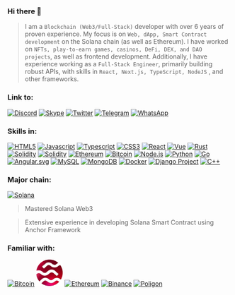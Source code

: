 ### Hi there 👋

>I am a ``` Blockchain (Web3/Full-Stack) ``` developer with over 6 years of proven experience. My focus is on ``` Web, dApp, Smart Contract development ``` on the Solana chain (as well as Ethereum). I have worked on ``` NFTs, play-to-earn games, casinos, DeFi, DEX, and DAO projects ```, as well as frontend development. Additionally, I have experience working as a ``` Full-Stack Engineer ```, primarily building robust APIs, with skills in ``` React, Next.js, TypeScript, NodeJS ``` , and other frameworks.

### Link to:
<a href = "https://discord.com/channels/@user/1169601798970036317"><img src="https://edent.github.io/SuperTinyIcons/images/svg/discord.svg" width="60" title="Discord"></a>
<a href = "https://web.skype.com/8:live:.cid.27aeb1981557f74c?inviteId=yG5gKNXqR69e&correlationId=d1e155b3-f289-4269-b589-b4a9c6b75bd6"><img src="https://edent.github.io/SuperTinyIcons/images/svg/skype.svg" width="60" title="Skype"></a>
<a href = "https://twitter.com/sol_maxi_dev"><img src="https://edent.github.io/SuperTinyIcons/images/svg/twitter.svg" width="60" title="Twitter"></a>
<a href = "https://t.me/HarmoniTechTeam"><img src="https://edent.github.io/SuperTinyIcons/images/svg/telegram.svg" width="60" title="Telegram"></a>
<a href = "https://wa.me/13137423660"><img src="https://edent.github.io/SuperTinyIcons/images/svg/whatsapp.svg" width="60" title="WhatsApp"></a>
### Skills in:
<a href = "#"><img src="https://edent.github.io/SuperTinyIcons/images/svg/html5.svg" width="60" title="HTML5"></a>
<a href = "#"><img src="https://edent.github.io/SuperTinyIcons/images/svg/javascript.svg" width="60" title="Javascript"></a>
<a href = "#"><img src="https://edent.github.io/SuperTinyIcons/images/svg/typescript.svg" width="60" title="Typescript"></a>
<a href = "#"><img src="https://edent.github.io/SuperTinyIcons/images/svg/css3.svg" width="60" title="CSS3"></a>
<a href = "#"><img src="https://edent.github.io/SuperTinyIcons/images/svg/react.svg" width="60" title="React"></a>
<a href = "#"><img src="https://edent.github.io/SuperTinyIcons/images/svg/vue.svg" width="60" title="Vue"></a>
<a href = "#"><img src="https://edent.github.io/SuperTinyIcons/images/svg/rust.svg" width="60" title="Rust"></a>
<a href = "#"><img src="https://edent.github.io/SuperTinyIcons/images/svg/solidity.svg" width="60" title="Solidity"></a>
<a href = "#"><img src="https://edent.github.io/SuperTinyIcons/images/svg/webflow.svg" width="60" title="Solidity"></a>
<a href = "#"><img src="https://edent.github.io/SuperTinyIcons/images/svg/ethereum.svg" width="60" title="Ethereum"></a>
<a href = "#"><img src="https://edent.github.io/SuperTinyIcons/images/svg/bitcoin.svg" width="60" title="Bitcoin"></a>
<a href = "#"><img src="https://edent.github.io/SuperTinyIcons/images/svg/nodejs.svg" width="60" title="Node.js"></a>
<a href = "#"><img src="https://edent.github.io/SuperTinyIcons/images/svg/python.svg" width="60" title="Python"></a>
<a href = "#"><img src="https://edent.github.io/SuperTinyIcons/images/svg/go.svg" width="60" title="Go"></a>
<a href = "#"><img src="https://edent.github.io/SuperTinyIcons/images/svg/angular.svg" width="60" title="Angular.svg"></a>
<a href = "#"><img src="https://edent.github.io/SuperTinyIcons/images/svg/mysql.svg" width="60" title="MySQL"></a>
<a href = "#"><img src="https://edent.github.io/SuperTinyIcons/images/svg/mongodb.svg" width="60" title="MongoDB"></a>
<a href = "#"><img src="https://edent.github.io/SuperTinyIcons/images/svg/docker.svg" width="60" title="Docker"></a>
<a href = "#"><img src="https://edent.github.io/SuperTinyIcons/images/svg/djangoproject.svg" width="60" title="Django Project"></a>
<a href = "#"><img src="https://edent.github.io/SuperTinyIcons/images/svg/cplusplus.svg" width="60" title="C++"></a>
### Major chain:
<a href = "#"><img src="https://camo.githubusercontent.com/bb5fb828a63292e68a53977854a258e04976ed0b334cb705767d968c6231bb2a/68747470733a2f2f7365656b6c6f676f2e636f6d2f696d616765732f532f736f6c616e612d736f6c2d6c6f676f2d313238323841443233442d7365656b6c6f676f2e636f6d2e706e673f763d363337393434343438383930303030303030" width="60" title="Solana"></a>
> Mastered Solana Web3

> Extensive experience in developing Solana Smart Contract using Anchor Framework
### Familiar with: 
<a href = "#"><img src="https://camo.githubusercontent.com/935fa4512112cfcf3294394737dfc998e43074ed75d0c78cf4495e4e750b3c69/68747470733a2f2f7265732e636f696e70617065722e636f6d2f636f696e70617065722f626974636f696e5f6274635f6c6f676f5f363263353962383237652e706e67" width="60" title="Bitcoin"></a>
<a href = "#"><img src="https://github.com/HarmoniTech/HarmoniTech/raw/main/img/logo/Sei.png" width="60" title="SEI"></a>
<a href = "#"><img src="https://camo.githubusercontent.com/a558c697f75b1838c22714b488119106d83d8238a9344b8c0c8dad418729f8f7/68747470733a2f2f7365656b6c6f676f2e636f6d2f696d616765732f452f657468657265756d2d6c6f676f2d454336434442413435422d7365656b6c6f676f2e636f6d2e706e67" width="60" title="Ethereum"></a>
<a href = "#"><img src="https://camo.githubusercontent.com/34e04aaeafcd472a67b3929396aaefdac0769dae7c000ef6f3f71ddc2142fb04/68747470733a2f2f7365656b6c6f676f2e636f6d2f696d616765732f422f62696e616e63652d636f696e2d626e622d6c6f676f2d434439344343364433312d7365656b6c6f676f2e636f6d2e706e67" width="60" title="Binance"></a>
<a href = "#"><img src="https://camo.githubusercontent.com/83bdc2eb7ff097fb44861060babe079c3b009040f7d807156b4f4b6a82be2af5/68747470733a2f2f7365656b6c6f676f2e636f6d2f696d616765732f502f706f6c79676f6e2d6d617469632d6c6f676f2d314446444133413341382d7365656b6c6f676f2e636f6d2e706e67" width="60" title="Poligon"></a>
